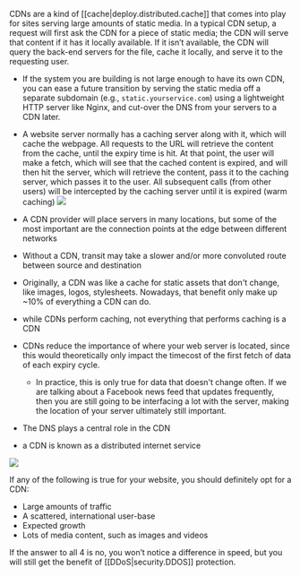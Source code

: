 
CDNs are a kind of [[cache|deploy.distributed.cache]] that comes into play for sites serving large amounts of static media. In a typical CDN setup, a request will first ask the CDN for a piece of static media; the CDN will serve that content if it has it locally available. If it isn’t available, the CDN will query the back-end servers for the file, cache it locally, and serve it to the requesting user.
- If the system you are building is not large enough to have its own CDN, you can ease a future transition by serving the static media off a separate subdomain (e.g., `static.yourservice.com`) using a lightweight HTTP server like Nginx, and cut-over the DNS from your servers to a CDN later.

- A website server normally has a caching server along with it, which will cache the webpage. All requests to the URL will retrieve the content from the cache, until the expiry time is hit. At that point, the user will make a fetch, which will see that the cached content is expired, and will then hit the server, which will retrieve the content, pass it to the caching server, which passes it to the user. All subsequent calls (from other users) will be intercepted by the caching server until it is expired (warm caching)
![](/assets/images/2021-03-11-15-50-18.png)
- A CDN provider will place servers in many locations, but some of the most important are the connection points at the edge between different networks
- Without a CDN, transit may take a slower and/or more convoluted route between source and destination
- Originally, a CDN was like a cache for static assets that don't change, like images, logos, stylesheets. Nowadays, that benefit only make up ~10% of everything a CDN can do. 
- while CDNs perform caching, not everything that performs caching is a CDN
- CDNs reduce the importance of where your web server is located, since this would theoretically only impact the timecost of the first fetch of data of each expiry cycle.
	- In practice, this is only true for data that doesn't change often. If we are talking about a Facebook news feed that updates frequently, then you are still going to be interfacing a lot with the server, making the location of your server ultimately still important. 
- The DNS plays a central role in the CDN 
- a CDN is known as a distributed internet service

![](/assets/images/2021-03-11-15-50-32.png)

If any of the following is true for your website, you should definitely opt for a CDN:
- Large amounts of traffic
- A scattered, international user-base
- Expected growth
- Lots of media content, such as images and videos

If the answer to all 4 is no, you won’t notice a difference in speed, but you will still get the benefit of [[DDoS|security.DDOS]] protection.
